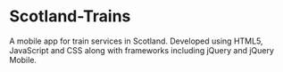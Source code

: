# Scotland-Trains
A mobile app for train services in Scotland. Developed using HTML5, JavaScript and CSS along with frameworks including jQuery and jQuery Mobile.
